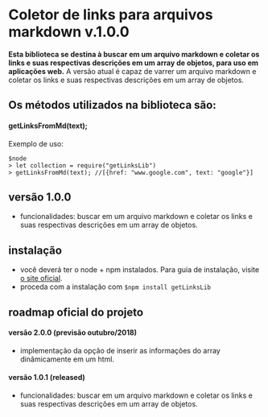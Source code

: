 # Coletor de links para arquivos markdown v.1.0.0

**Esta biblioteca se destina à buscar em um arquivo markdown e coletar os links e suas respectivas descrições em um array de objetos, para uso em aplicações web.**
A versão atual é capaz de varrer um arquivo markdown e coletar os links e suas respectivas descrições em um array de objetos.


## Os métodos utilizados na biblioteca são:

#### **getLinksFromMd(text);**

Exemplo de uso:

```
$node
> let collection = require("getLinksLib")
> getLinksFromMd(text); //[{href: "www.google.com", text: "google"}]
```


## versão 1.0.0

- funcionalidades: buscar em um arquivo markdown e coletar os links e suas respectivas descrições em um array de objetos.


## instalação

- você deverá ter o node + npm instalados. Para guia de instalação, visite [o site oficial](https://www.npmjs.com/get-npm).
- proceda com a instalação com `$npm install getLinksLib`


## roadmap oficial do projeto

#### versão 2.0.0 (previsão outubro/2018)
- implementação da opção de inserir as informações do array dinâmicamente em um html.

#### versão 1.0.1 (released)
- funcionalidades: buscar em um arquivo markdown e coletar os links e suas respectivas descrições em um array de objetos.

